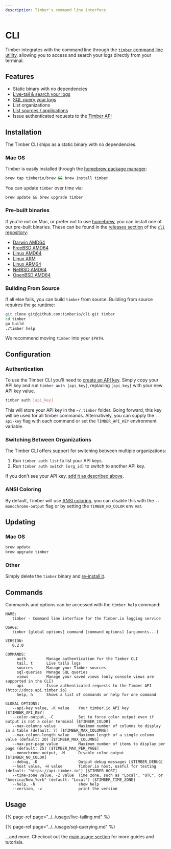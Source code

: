 ```yaml
---
description: Timber's command line interface
---
```


# CLI

Timber integrates with the command line through the [`timber` command line utility](https://github.com/timberio/cli), allowing you to access and search your logs directly from your terminal.

## Features

* Static binary with no dependencies
* [Live-tail & search your logs](../../usage/live-tailing.md)
* [SQL query your logs](../../usage/sql-querying.md)
* List organizations
* [List sources / applications](../../usage/source-management.md)
* Issue authenticated requests to the [Timber API](https://docs.api.timber.io)

## Installation

The Timber CLI ships as a static binary with no dependencies.

### Mac OS

Timber is easily installed through the [homebrew package manager](https://brew.sh/):

```bash
brew tap timberio/brew && brew install timber
```

You can update `timber` over time via:

```text
brew update && brew upgrade timber
```

### Pre-built binaries

If you're not on Mac, or prefer not to use [homebrew](https://brew.sh/), you can install one of our pre-built binaries. These can be found in the [releases section](https://github.com/timberio/cli/releases) of the [`cli` repository](https://github.com/timberio/cli):

* [Darwin AMD64](https://github.com/timberio/cli/blob/master)
* [FreeBSD AMD64](https://github.com/timberio/cli/blob/master)
* [Linux AMD64](https://github.com/timberio/cli/blob/master)
* [Linux ARM](https://github.com/timberio/cli/blob/master)
* [Linux ARM64](https://github.com/timberio/cli/blob/master)
* [NetBSD AMD64](https://github.com/timberio/cli/blob/master)
* [OpenBSD AMD64](https://github.com/timberio/cli/blob/master)

### Building From Source

If all else fails, you can build `timber` from source. Building from source requires the [`go` runtime](https://golang.org/doc/install):

```bash
git clone git@github.com:timberio/cli.git timber
cd timber
go build
./timber help
```

We recommend moving `timber` into your `$PATH`.

## Configuration

### Authentication

To use the Timber CLI you'll need to [create an API key](../../usage/account-management/api-keys.md#creating). Simply copy your API key and run `timber auth [api_key]`, replacing `[api_key]` with your new API key value.

```bash
timber auth [api_key]
```

This will store your API key in the `~/.timber` folder. Going forward, this key will be used for all timber commands. Alternatively, you can supply the `--api-key` flag with each command or set the `TIMBER_API_KEY` environment variable.

### Switching Between Organizations

The Timber CLI offers support for switching between multiple organizations:

1. Run `timber auth list` to list your API keys
2. Run `timber auth switch [org_id]` to switch to another API key.

If you don't see your API key, [add it as described above](./#authentication).

### ANSI Coloring

By default, Timber will use [ANSI coloring](https://en.wikipedia.org/wiki/ANSI_escape_code#Colors), you can disable this with the `--monochrome-output` flag or by setting the `TIMBER_NO_COLOR` env var.

## Updating

### Mac OS

```bash
brew update
brew upgrade timber
```

### Other

Simply delete the `timber` binary and [re-install it](./#installation).

## Commands

Commands and options can be accessed with the `timber help` command:

```text
NAME:
   timber - Command line interface for the Timber.io logging service

USAGE:
   timber [global options] command [command options] [arguments...]

VERSION:
   0.2.0

COMMANDS:
     auth         Manage authentication for the Timber CLI
     tail, t      Live tails logs
     sources      Manage your Timber sources
     sql-queries  Manage SQL queries
     views        Manage your saved views (only console views are supported in the CLI)
     api          Issue authenticated requests to the Timber API (http://docs.api.timber.io)
     help, h      Shows a list of commands or help for one command

GLOBAL OPTIONS:
   --api-key value, -K value    Your timber.io API key [$TIMBER_API_KEY]
   --color-output, -C           Set to force color output even if output is not a color terminal [$TIMBER_COLOR]
   --max-columns value          Maximum number of columns to display in a table (default: 7) [$TIMBER_MAX_COLUMNS]
   --max-column-length value    Maximum length of a single column value (default: 20) [$TIMBER_MAX_COLUMNS]
   --max-per-page value         Maximum number of items to display per page (default: 25) [$TIMBER_MAX_PER_PAGE]
   --monochrome-output, -M      Disable color output [$TIMBER_NO_COLOR]
   --debug, -D                  Output debug messages [$TIMBER_DEBUG]
   --host value, -H value       Timber.io host, useful for testing (default: "https://api.timber.io") [$TIMBER_HOST]
   --time-zone value, -Z value  Time zone, such as "Local", "UTC", or "America/New_York" (default: "Local") [$TIMBER_TIME_ZONE]
   --help, -h                   show help
   --version, -v                print the version
```

## Usage

{% page-ref page="../../usage/live-tailing.md" %}

{% page-ref page="../../usage/sql-querying.md" %}

...and more. Checkout out the [main usage section](../../usage/live-tailing.md) for more guides and tutorials.

